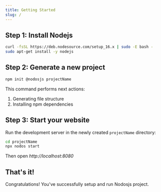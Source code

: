 ```yaml
---
title: Getting Started
slug: /
---
```


## Step 1: Install Nodejs

```sh
curl -fsSL https://deb.nodesource.com/setup_16.x | sudo -E bash -
sudo apt-get install -y nodejs
```

## Step 2: Generate a new project

```sh
npm init @nodosjs projectName 
```

This command performs next actions:

1. Generating file structure
1. Installing npm dependencies

## Step 3: Start your website

Run the development server in the newly created `projectName` directory:

```sh
cd projectName
npx nodos start
```

Then open *http://localhost:8080*

## That's it!

Congratulations! You've successfully setup and run Nodosjs project.
